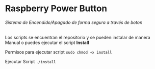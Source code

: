 # Raspberry Power Button
###### Sistema de Encendido/Apagado de forma segura a través de boton

Los scripts se encuentran el repositorio y se pueden instalar de manera Manual o puedes ejecutar el script **Install**

Permisos para ejecutar script
`sudo chmod +x install`

Ejecutar Script `./install`
